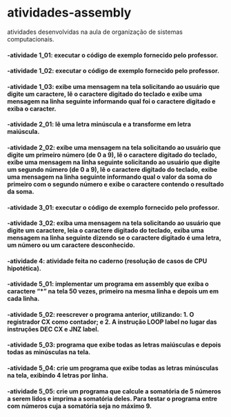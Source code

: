 # atividades-assembly
atividades desenvolvidas na aula de organização de sistemas computacionais.
<h4>-atividade 1_01: executar o código de exemplo fornecido pelo professor.</h4>
<h4>-atividade 1_02: executar o código de exemplo fornecido pelo professor.</h4>
<h4>-atividade 1_03: exibe uma mensagem na tela solicitando ao usuário que digite um caractere, lê o caractere digitado do teclado e exibe uma mensagem na linha seguinte informando qual foi o caractere digitado e exiba o caracter.</h4>

<h4>-atividade 2_01: lê uma letra minúscula e a transforme em letra maiúscula.</h4>
<h4>-atividade 2_02: exibe uma mensagem na tela solicitando ao usuário que digite um primeiro número (de 0 a 9), lê o caractere digitado do teclado, exibe uma mensagem na linha seguinte solicitando ao usuário que digite um segundo número (de 0 a 9), lê o caractere digitado do teclado, exibe uma mensagem na linha seguinte informando qual o valor da soma do primeiro com o segundo número e exibe o caractere contendo o resultado da soma.</h4>

<h4>-atividade 3_01: executar o código de exemplo fornecido pelo professor.</h4>
<h4>-atividade 3_02: exiba uma mensagem na tela solicitando ao usuário que digite um caractere, leia o caractere digitado do teclado, exiba uma mensagem na linha seguinte dizendo se o caractere digitado é uma letra, um número ou um caractere desconhecido.</h4>

<h4>-atividade 4: atividade feita no caderno (resolução de casos de CPU hipotética).</h4>

<h4>-atividade 5_01: implementar um programa em assembly que exiba o caractere “*” na tela 50 vezes,
primeiro na mesma linha e depois um em cada linha.</h4>
<h4>-atividade 5_02: reescrever o programa anterior, utilizando: 1. O registrador CX como contador; e 2. A instrução LOOP label no lugar das instruções DEC CX e JNZ label.</h4>
<h4>-atividade 5_03: programa que exibe todas as letras maiúsculas e depois todas as minúsculas na tela.</h4>
<h4>-atividade 5_04: crie um programa que exibe todas as letras minúsculas na tela, exibindo 4 letras por linha.</h4>
<h4>-atividade 5_05: crie um programa que calcule a somatória de 5 números a serem lidos e imprima a somatória deles. Para testar o programa entre com números cuja a somatória seja no máximo 9.</h4>
